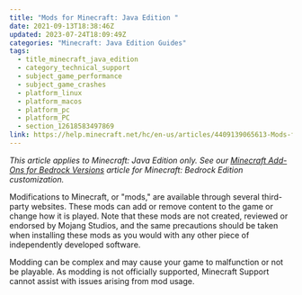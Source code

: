 ```yaml
---
title: "Mods for Minecraft: Java Edition "
date: 2021-09-13T18:38:46Z
updated: 2023-07-24T18:09:49Z
categories: "Minecraft: Java Edition Guides"
tags:
  - title_minecraft_java_edition
  - category_technical_support
  - subject_game_performance
  - subject_game_crashes
  - platform_linux
  - platform_macos
  - platform_pc
  - platform_PC
  - section_12618583497869
link: https://help.minecraft.net/hc/en-us/articles/4409139065613-Mods-for-Minecraft-Java-Edition
---
```


*This article applies to Minecraft: Java Edition only. See our [Minecraft Add-Ons for Bedrock Versions](../Minecraft-Bedrock-Edition-Guides/Minecraft-Bedrock-Edition-Add-ons-FAQ.md)* *article for Minecraft: Bedrock Edition customization.*

Modifications to Minecraft, or "mods," are available through several third-party websites. These mods can add or remove content to the game or change how it is played. Note that these mods are not created, reviewed or endorsed by Mojang Studios, and the same precautions should be taken when installing these mods as you would with any other piece of independently developed software.

Modding can be complex and may cause your game to malfunction or not be playable. As modding is not officially supported, Minecraft Support cannot assist with issues arising from mod usage.
